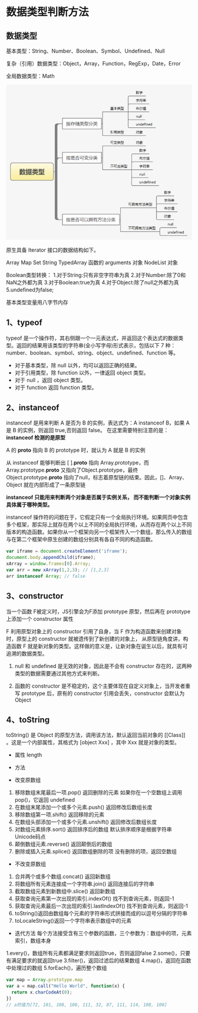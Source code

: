 # 数据类型判断方法

## 数据类型

基本类型：String、Number、Boolean、Symbol、Undefined、Null

复杂（引用）数据类型：Object，Array，Function，RegExp，Date，Error

全局数据类型：Math

![img](img/数据类型.jpg)

原生具备 Iterator 接口的数据结构如下。

Array
Map
Set
String
TypedArray
函数的 arguments 对象
NodeList 对象

Boolean类型转换：
    1.对于String:只有非空字符串为真
    2.对于Number:除了0和NaN之外都为真
    3.对于Boolean:true为真
    4.对于Object:除了null之外都为真
    5.undefined为false;

基本类型变量用八字节内存

## 1、typeof

typeof 是一个操作符，其右侧跟一个一元表达式，并返回这个表达式的数据类型。返回的结果用该类型的字符串(全小写字母)形式表示，包括以下 7 种：number、boolean、symbol、string、object、undefined、function 等。

- 对于基本类型，除 null 以外，均可以返回正确的结果。
- 对于引用类型，除 function 以外，一律返回 object 类型。
- 对于 null ，返回 object 类型。
- 对于 function 返回  function 类型。

## 2、instanceof

instanceof 是用来判断 A 是否为 B 的实例，表达式为：A instanceof B，如果 A 是 B 的实例，则返回 true,否则返回 false。 在这里需要特别注意的是：**instanceof 检测的是原型**

 A 的 __proto__ 指向 B 的 prototype 时，就认为 A 就是 B 的实例

从 instanceof 能够判断出 [ ].__proto__  指向 Array.prototype，而 Array.prototype.__proto__ 又指向了Object.prototype，最终 Object.prototype.__proto__ 指向了null，标志着原型链的结束。因此，[]、Array、Object 就在内部形成了一条原型链

**instanceof 只能用来判断两个对象是否属于实例关系， 而不能判断一个对象实例具体属于哪种类型。**

instanceof 操作符的问题在于，它假定只有一个全局执行环境。如果网页中包含多个框架，那实际上就存在两个以上不同的全局执行环境，从而存在两个以上不同版本的构造函数。如果你从一个框架向另一个框架传入一个数组，那么传入的数组与在第二个框架中原生创建的数组分别具有各自不同的构造函数。

```js
var iframe = document.createElement('iframe');
document.body.appendChild(iframe);
xArray = window.frames[0].Array;
var arr = new xArray(1,2,3); // [1,2,3]
arr instanceof Array; // false
```

## 3、constructor

当一个函数 F被定义时，JS引擎会为F添加 prototype 原型，然后再在 prototype上添加一个 constructor 属性

F 利用原型对象上的 constructor 引用了自身，当 F 作为构造函数来创建对象时，原型上的 constructor 就被遗传到了新创建的对象上， 从原型链角度讲，构造函数 F 就是新对象的类型。这样做的意义是，让新对象在诞生以后，就具有可追溯的数据类型。

1. null 和 undefined 是无效的对象，因此是不会有 constructor 存在的，这两种类型的数据需要通过其他方式来判断。

2. 函数的 constructor 是不稳定的，这个主要体现在自定义对象上，当开发者重写 prototype 后，原有的 constructor 引用会丢失，constructor 会默认为 Object

## 4、toString

toString() 是 Object 的原型方法，调用该方法，默认返回当前对象的 [[Class]] 。这是一个内部属性，其格式为 [object Xxx] ，其中 Xxx 就是对象的类型。

- 属性
length

- 方法

- 改变原数组

1. 移除数组末尾最后一项.pop()
返回删除的元素
如果你在一个空数组上调用 pop()，它返回 undefined
2. 在数组末尾添加一个或多个元素.push()
返回修改后数组长度
3. 移除数组第一项.shift()
返回移除的元素
4. 在数组头部添加一个或多个元素.unshift()
返回修改后数组长度
5. 对数组元素排序.sort()
返回排序后的数组
默认排序顺序是根据字符串Unicode码点
6. 颠倒数组元素.reverse()
返回颠倒后的数组
7. 删除或插入元素.splice()
返回数组删除的项
没有删除的项，返回空数组

- 不改变原数组

1. 合并两个或多个数组.concat()
返回新数组
2. 将数组所有元素连接成一个字符串.join()
返回连接后的字符串
3. 截取数组元素到新数组中.slice()
返回新数组
4. 获取查询元素第一次出现的索引.indexOf()
找不到查询元素，则返回-1
5. 获取查询元素最后一次出现的索引.lastIndexOf()
找不到查询元素，则返回-1
6. toString()返回由数组每个元素的字符串形式拼接而成的以逗号分隔的字符串
7. toLocaleString()返回一个字符串表示数组中的元素

- 迭代方法
每个方法接受含有三个参数的函数，三个参数为：数组中的项，元素索引，数组本身

1.every()，数组所有元素都满足要求则返回true，否则返回false
2.some()，只要有满足要求的就返回true
3.filter()，返回过滤后的结果数组
4.map()，返回在函数中处理过的数组
5.forEach()，遍历整个数组

```js
var map = Array.prototype.map
var a = map.call("Hello World", function(x) { 
  return x.charCodeAt(0); 
})
// a的值为[72, 101, 108, 108, 111, 32, 87, 111, 114, 108, 100]
```

